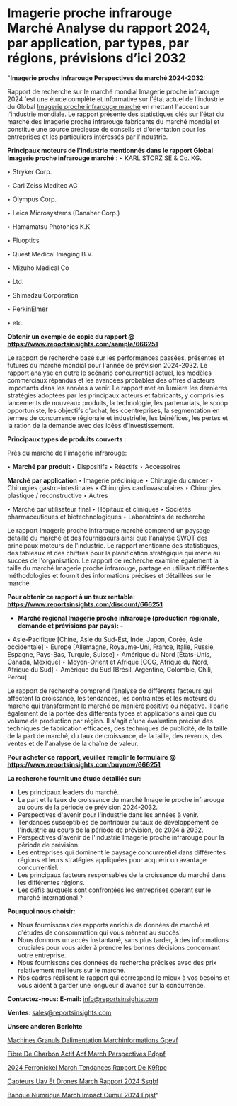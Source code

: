 # Imagerie proche infrarouge Marché Analyse du rapport 2024, par application, par types, par régions, prévisions d’ici 2032

"<strong>Imagerie proche infrarouge Perspectives du marché 2024-2032:</strong>

Rapport de recherche sur le marché mondial Imagerie proche infrarouge 2024 'est une étude complète et informative sur l'état actuel de l'industrie du Global <a href=https://www.reportsinsights.com/sample/666251>Imagerie proche infrarouge marché</a> en mettant l'accent sur l'industrie mondiale. Le rapport présente des statistiques clés sur l'état du marché des Imagerie proche infrarouge fabricants du marché mondial et constitue une source précieuse de conseils et d'orientation pour les entreprises et les particuliers intéressés par l'industrie.

<strong>Principaux moteurs de l'industrie mentionnés dans le rapport Global Imagerie proche infrarouge marché</strong> :
‣ KARL STORZ SE & Co. KG.

‣ Stryker Corp.

‣ Carl Zeiss Meditec AG

‣ Olympus Corp.

‣ Leica Microsystems (Danaher Corp.)

‣ Hamamatsu Photonics K.K

‣ Fluoptics

‣ Quest Medical Imaging B.V.

‣ Mizuho Medical Co

‣ Ltd.

‣ Shimadzu Corporation

‣ PerkinElmer

‣ etc.

<strong>Obtenir un exemple de copie du rapport @ <a href=https://www.reportsinsights.com/sample/666251>https://www.reportsinsights.com/sample/666251</a></strong>

Le rapport de recherche basé sur les performances passées, présentes et futures du marché mondial pour l'année de prévision 2024-2032. Le rapport analyse en outre le scénario concurrentiel actuel, les modèles commerciaux répandus et les avancées probables des offres d'acteurs importants dans les années à venir. Le rapport met en lumière les dernières stratégies adoptées par les principaux acteurs et fabricants, y compris les lancements de nouveaux produits, la technologie, les partenariats, le scoop opportuniste, les objectifs d'achat, les coentreprises, la segmentation en termes de concurrence régionale et industrielle, les bénéfices, les pertes et la ration de la demande avec des idées d'investissement.

<strong>Principaux types de produits couverts :</strong>

Près du marché de l'imagerie infrarouge:

‣  <strong> Marché par produit </strong>
‣ Dispositifs
‣ Réactifs
‣ Accessoires

<strong>Marché par application </strong>
‣ Imagerie préclinique
‣ Chirurgie du cancer
‣ Chirurgies gastro-intestinales
‣ Chirurgies cardiovasculaires
‣ Chirurgies plastique / reconstructive
‣ Autres

‣  Marché par utilisateur final
‣ Hôpitaux et cliniques
‣ Sociétés pharmaceutiques et biotechnologiques
‣ Laboratoires de recherche

Le rapport Imagerie proche infrarouge marché comprend un paysage détaillé du marché et des fournisseurs ainsi que l'analyse SWOT des principaux moteurs de l'industrie. Le rapport mentionne des statistiques, des tableaux et des chiffres pour la planification stratégique qui mène au succès de l'organisation. Le rapport de recherche examine également la taille du marché Imagerie proche infrarouge, partage en utilisant différentes méthodologies et fournit des informations précises et détaillées sur le marché.

<strong>Pour obtenir ce rapport à un taux rentable: <a href=https://www.reportsinsights.com/discount/666251>https://www.reportsinsights.com/discount/666251</a></strong>
<ul>
  <li><strong>Marché régional Imagerie proche infrarouge (production régionale, demande et prévisions par pays): -</strong></li>
</ul>
‣ Asie-Pacifique [Chine, Asie du Sud-Est, Inde, Japon, Corée, Asie occidentale]
‣ Europe [Allemagne, Royaume-Uni, France, Italie, Russie, Espagne, Pays-Bas, Turquie, Suisse]
‣ Amérique du Nord [États-Unis, Canada, Mexique]
‣ Moyen-Orient et Afrique [CCG, Afrique du Nord, Afrique du Sud]
‣ Amérique du Sud [Brésil, Argentine, Colombie, Chili, Pérou]

Le rapport de recherche comprend l’analyse de différents facteurs qui affectent la croissance, les tendances, les contraintes et les moteurs du marché qui transforment le marché de manière positive ou négative. Il parle également de la portée des différents types et applications ainsi que du volume de production par région. Il s'agit d'une évaluation précise des techniques de fabrication efficaces, des techniques de publicité, de la taille de la part de marché, du taux de croissance, de la taille, des revenus, des ventes et de l'analyse de la chaîne de valeur.

<strong>Pour acheter ce rapport, veuillez remplir le formulaire @   <a href=https://www.reportsinsights.com/buynow/666251>https://www.reportsinsights.com/buynow/666251</a></strong>

<strong>La recherche fournit une étude détaillée sur:</strong>
<ul>
  <li>Les principaux leaders du marché.</li>
  <li>La part et le taux de croissance du marché Imagerie proche infrarouge au cours de la période de prévision 2024-2032.</li>
  <li>Perspectives d'avenir pour l'industrie dans les années à venir.</li>
  <li>Tendances susceptibles de contribuer au taux de développement de l'industrie au cours de la période de prévision, de 2024 à 2032.</li>
  <li>Perspectives d'avenir de l'industrie Imagerie proche infrarouge pour la période de prévision.</li>
  <li>Les entreprises qui dominent le paysage concurrentiel dans différentes régions et leurs stratégies appliquées pour acquérir un avantage concurrentiel.</li>
  <li>Les principaux facteurs responsables de la croissance du marché dans les différentes régions.</li>
  <li>Les défis auxquels sont confrontées les entreprises opérant sur le marché international ?</li>
</ul>
<strong>Pourquoi nous choisir:</strong>
<ul>
  <li>Nous fournissons des rapports enrichis de données de marché et d'études de consommation qui vous mènent au succès.</li>
  <li>Nous donnons un accès instantané, sans plus tarder, à des informations cruciales pour vous aider à prendre les bonnes décisions concernant votre entreprise.</li>
  <li>Nous fournissons des données de recherche précises avec des prix relativement meilleurs sur le marché.</li>
  <li>Nos cadres réalisent le rapport qui correspond le mieux à vos besoins et vous aident à garder une longueur d'avance sur la concurrence.</li>
</ul>
<strong>Contactez-nous:
</strong><strong>E-mail:</strong> <a href=mailto:info@reportsinsights.com>info@reportsinsights.com</a>

<strong>Ventes</strong>: <a href=mailto:sales@reportsinsights.com>sales@reportsinsights.com</a>

<strong>Unsere anderen Berichte</strong>

<a href=https://www.linkedin.com/pulse/machines-%C3%A0-granul%C3%A9s-dalimentation-march%C3%A9informations-gpevf/>Machines  Granuls Dalimentation Marchinformations Gpevf</a>

<a href=https://www.linkedin.com/pulse/fibre-de-charbon-actif-acf-march%C3%A9-perspectives-pdppf/>Fibre De Charbon Actif Acf March Perspectives Pdppf</a>

<a href=https://www.linkedin.com/pulse/2024-ferronickel-march%C3%A9-tendances-rapport-de-k9rpc/>2024 Ferronickel March Tendances Rapport De K9Rpc</a>

<a href=https://www.linkedin.com/pulse/capteurs-uav-et-drones-march%C3%A9-rapport-2024-ssgbf/>Capteurs Uav Et Drones March Rapport 2024 Ssgbf</a>

<a href=https://www.linkedin.com/pulse/banque-num%C3%A9rique-march%C3%A9-impact-cumul%C3%A9-2024-fpjsf/>Banque Numrique March Impact Cumul 2024 Fpjsf</a>"
